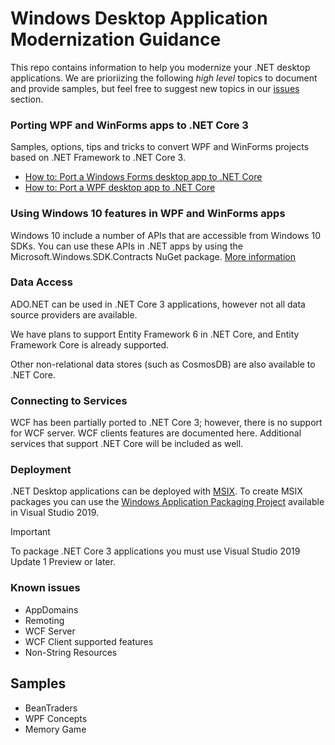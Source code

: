 # Windows Desktop Application Modernization Guidance

This repo contains information to help you modernize your .NET desktop applications. We are prioriizing the following *high level* topics to document and provide samples, but feel free to suggest new topics in our [issues](https://github.com/dotnet/windows-desktop/issues) section.

### Porting WPF and WinForms apps to .NET Core 3

Samples, options, tips and tricks to convert WPF and WinForms projects based on .NET Framework to .NET Core 3.

- [How to: Port a Windows Forms desktop app to .NET Core](https://docs.microsoft.com/en-us/dotnet/core/porting/winforms)
- [How to: Port a WPF desktop app to .NET Core](https://docs.microsoft.com/en-us/dotnet/core/porting/wpf)


### Using Windows 10 features in WPF and WinForms apps

Windows 10 include a number of APIs that are accessible from Windows 10 SDKs. You can use these APIs in .NET apps by using the Microsoft.Windows.SDK.Contracts NuGet package. [More information](/docs/win10apis/README.md) 

### Data Access

ADO.NET can be used in .NET Core 3 applications, however not all data source providers are available. 

We have plans to support Entity Framework 6 in .NET Core, and Entity Framework Core is already supported.

Other non-relational data stores (such as CosmosDB) are also available to .NET Core.

### Connecting to Services

WCF has been partially ported to .NET Core 3; however, there is no support for WCF server. WCF clients features are documented here. Additional services that support .NET Core will be included as well.

### Deployment

.NET Desktop applications can be deployed with [MSIX](https://docs.microsoft.com/windows/msix/). To create MSIX packages you can use the [Windows Application Packaging Project](https://aka.ms/wapproj) available in  Visual Studio 2019.

> [!Important]
> To package .NET Core 3 applications you must use Visual Studio 2019 Update 1 Preview or later.

### Known issues

- AppDomains
- Remoting
- WCF Server
- WCF Client supported features
- Non-String Resources


## Samples

- BeanTraders
- WPF Concepts
- Memory Game
